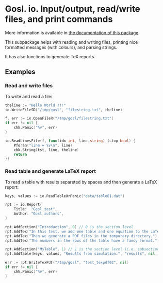 # Gosl. io. Input/output, read/write files, and print commands

More information is available in [the documentation of this package](http://rawgit.com/cpmech/gosl/master/doc/xxio.html).

This subpackage helps with reading and writing files, printing nice formatted messages (with
colours), and parsing strings.

It has also functions to generate TeX reports.


## Examples

### Read and write files

To write and read a file:

```go
theline := "Hello World !!!"
io.WriteFileSD("/tmp/gosl", "filestring.txt", theline)

f, err := io.OpenFileR("/tmp/gosl/filestring.txt")
if err != nil {
    chk.Panic("%v", err)
}

io.ReadLinesFile(f, func(idx int, line string) (stop bool) {
    Pforan("line = %v\n", line)
    chk.String(tst, line, theline)
    return
})
```

### Read table and generate LaTeX report

To read a table with results separeted by spaces and then generate a LaTeX report:

```go
keys, values := io.ReadTableOrPanic("data/table01.dat")

rpt := io.Report{
    Title:  "Gosl test",
    Author: "Gosl authors",
}

rpt.AddSection("Introduction", 0) // 0 is the section level
rpt.AddTex("In this test, we add one table and one equation to the LaTeX document.")
rpt.AddTex("Then we generate a PDF files in the temporary directory.")
rpt.AddTex("The numbers in the rows of the table have a fancy format.")

rpt.AddSection("MyTable", 1) // 1 is the section level (i.e. subsection)
rpt.AddTable(keys, values, "Results from simulation.", "results", nil, nil)

err := rpt.WriteTexPdf("/tmp/gosl", "test_texpdf02", nil)
if err != nil {
    chk.Panic("%v", err)
}
```
